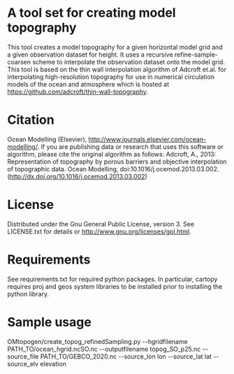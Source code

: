 # A tool set for creating model topography
This tool creates a model topography for a given horizontal model grid and a given observation dataset for height. It uses a recursive refine-sample-coarsen scheme to interpolate the observation dataset onto the model grid. 
This tool is based on the thin wall interpolation algorithm of Adcroft et.al. for interpolating high-resolution topography for use in numerical circulation models of the ocean and atmosphere which is hosted at https://github.com/adcroft/thin-wall-topography. 

# Citation
Ocean Modelling (Elsevier), http://www.journals.elsevier.com/ocean-modelling/. If you are publishing data or research that uses this software or algorithm, please cite the original algorithm as follows:
 Adcroft, A., 2013: Representation of topography by porous barriers and objective interpolation of topographic data. Ocean Modelling, doi:10.1016/j.ocemod.2013.03.002.(http://dx.doi.org/10.1016/j.ocemod.2013.03.002)

# License
Distributed under the Gnu General Public License, version 3. See LICENSE.txt for details or http://www.gnu.org/licenses/gpl.html.

# Requirements
See requirements.txt for required python packages.  In particular, cartopy requires proj and geos system libraries to be
installed prior to installing the python library.

# Sample usage
OMtopogen/create_topog_refinedSampling.py --hgridfilename PATH_TO/ocean_hgrid.ncSO.nc --outputfilename topog_SO_p25.nc --source_file PATH_TO/GEBCO_2020.nc --source_lon lon --source_lat lat --source_elv elevation

